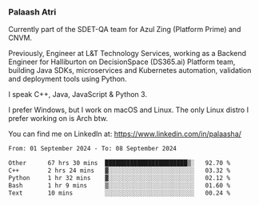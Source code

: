 ### Palaash Atri

Currently part of the SDET-QA team for Azul Zing (Platform Prime) and CNVM. 

Previously, Engineer at L&T Technology Services, working as a Backend Engineer for Halliburton on DecisionSpace (DS365.ai) Platform team, building Java SDKs, microservices and Kubernetes automation, validation and deployment tools using Python.

I speak C++, Java, JavaScript & Python 3.

I prefer Windows, but I work on macOS and Linux. The only Linux distro I prefer working on is Arch btw.

You can find me on LinkedIn at: https://www.linkedin.com/in/palaasha/

<!--START_SECTION:waka-->

```txt
From: 01 September 2024 - To: 08 September 2024

Other      67 hrs 30 mins  ███████████████████████▒░   92.70 %
C++        2 hrs 24 mins   ▓░░░░░░░░░░░░░░░░░░░░░░░░   03.32 %
Python     1 hr 32 mins    ▓░░░░░░░░░░░░░░░░░░░░░░░░   02.12 %
Bash       1 hr 9 mins     ▒░░░░░░░░░░░░░░░░░░░░░░░░   01.60 %
Text       10 mins         ░░░░░░░░░░░░░░░░░░░░░░░░░   00.24 %
```

<!--END_SECTION:waka-->
